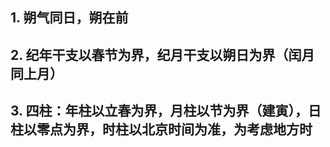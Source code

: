 ## 1. 朔气同日，朔在前
## 2. 纪年干支以春节为界，纪月干支以朔日为界（闰月同上月）
## 3. 四柱：年柱以立春为界，月柱以节为界（建寅），日柱以零点为界，时柱以北京时间为准，为考虑地方时
